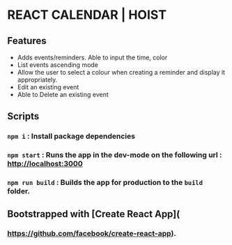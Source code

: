 
# REACT CALENDAR | HOIST

## Features
- Adds events/reminders. Able to input the time, color
- List events ascending mode
- Allow the user to select a colour when creating a reminder and display it appropriately.
- Edit an existing event
- Able to Delete an existing event


## Scripts

### `npm i` : Install package dependencies
### `npm start` : Runs the app in the dev-mode on the following url : [http://localhost:3000]()
### `npm run build` :  Builds the app for production to the `build` folder.


## Bootstrapped with [Create React App](
### https://github.com/facebook/create-react-app).
